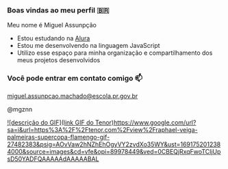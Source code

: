 ### Boas vindas ao meu perfil 🇧🇷

Meu nome é Miguel Assunpção

- Estou estudando na [Alura](https://www.alura.com.br)
- Estou me desenvolvendo na linguagem JavaScript
- Utilizo esse espaço para minha organização e compartilhamento dos meus projetos desenvolvidos

### Você pode entrar em contato comigo 📫

miguel.assunpcao.machado@escola.pr.gov.br

@mgznn

[![descrição do GIF](link GIF do Tenor)](https://www.google.com/url?sa=i&url=https%3A%2F%2Ftenor.com%2Fview%2Fraphael-veiga-palmeiras-supercopa-flamengo-gif-27482383&psig=AOvVaw2hNZhEhOgyVY2zvdXo35WY&ust=1691752012384000&source=images&cd=vfe&opi=89978449&ved=0CBEQjRxqFwoTCIjUpsD50YADFQAAAAAdAAAAABAL)https://www.google.com/url?sa=i&url=https%3A%2F%2Ftenor.com%2Fview%2Fraphael-veiga-palmeiras-supercopa-flamengo-gif-27482383&psig=AOvVaw2hNZhEhOgyVY2zvdXo35WY&ust=1691752012384000&source=images&cd=vfe&opi=89978449&ved=0CBEQjRxqFwoTCIjUpsD50YADFQAAAAAdAAAAABAL
